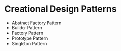 # Creational Design Patterns

- Abstract Factory Pattern
- Builder Pattern
- Factory Pattern
- Prototype Pattern
- Singleton Pattern
